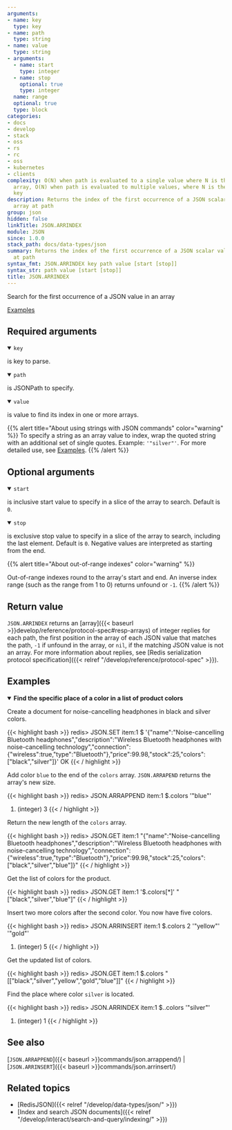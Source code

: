 ```yaml
---
arguments:
- name: key
  type: key
- name: path
  type: string
- name: value
  type: string
- arguments:
  - name: start
    type: integer
  - name: stop
    optional: true
    type: integer
  name: range
  optional: true
  type: block
categories:
- docs
- develop
- stack
- oss
- rs
- rc
- oss
- kubernetes
- clients
complexity: O(N) when path is evaluated to a single value where N is the size of the
  array, O(N) when path is evaluated to multiple values, where N is the size of the
  key
description: Returns the index of the first occurrence of a JSON scalar value in the
  array at path
group: json
hidden: false
linkTitle: JSON.ARRINDEX
module: JSON
since: 1.0.0
stack_path: docs/data-types/json
summary: Returns the index of the first occurrence of a JSON scalar value in the array
  at path
syntax_fmt: JSON.ARRINDEX key path value [start [stop]]
syntax_str: path value [start [stop]]
title: JSON.ARRINDEX
---
```

Search for the first occurrence of a JSON value in an array

[Examples](#examples)

## Required arguments

<details open><summary><code>key</code></summary> 

is key to parse.
</details>

<details open><summary><code>path</code></summary> 

is JSONPath to specify.
</details>

<details open><summary><code>value</code></summary> 

is value to find its index in one or more arrays. 

{{% alert title="About using strings with JSON commands" color="warning" %}}
To specify a string as an array value to index, wrap the quoted string with an additional set of single quotes. Example: `'"silver"'`. For more detailed use, see [Examples](#examples).
{{% /alert %}}
</details>

## Optional arguments

<details open><summary><code>start</code></summary> 

is inclusive start value to specify in a slice of the array to search. Default is `0`. 
</details>


<details open><summary><code>stop</code></summary> 

is exclusive stop value to specify in a slice of the array to search, including the last element. Default is `0`. Negative values are interpreted as starting from the end.
</details>

{{% alert title="About out-of-range indexes" color="warning" %}}

Out-of-range indexes round to the array's start and end. An inverse index range (such as the range from 1 to 0) returns unfound or `-1`.
{{% /alert %}}

## Return value 

`JSON.ARRINDEX` returns an [array]({{< baseurl >}}develop/reference/protocol-spec#resp-arrays) of integer replies for each path, the first position in the array of each JSON value that matches the path, `-1` if unfound in the array, or `nil`, if the matching JSON value is not an array.
For more information about replies, see [Redis serialization protocol specification]({{< relref "/develop/reference/protocol-spec" >}}). 

## Examples

<details open>
<summary><b>Find the specific place of a color in a list of product colors</b></summary>

Create a document for noise-cancelling headphones in black and silver colors.

{{< highlight bash >}}
redis> JSON.SET item:1 $ '{"name":"Noise-cancelling Bluetooth headphones","description":"Wireless Bluetooth headphones with noise-cancelling technology","connection":{"wireless":true,"type":"Bluetooth"},"price":99.98,"stock":25,"colors":["black","silver"]}'
OK
{{< / highlight >}}

Add color `blue` to the end of the `colors` array. `JSON.ARRAPEND` returns the array's new size.

{{< highlight bash >}}
redis> JSON.ARRAPPEND item:1 $.colors '"blue"'
1) (integer) 3
{{< / highlight >}}

Return the new length of the `colors` array.

{{< highlight bash >}}
redis> JSON.GET item:1
"{\"name\":\"Noise-cancelling Bluetooth headphones\",\"description\":\"Wireless Bluetooth headphones with noise-cancelling technology\",\"connection\":{\"wireless\":true,\"type\":\"Bluetooth\"},\"price\":99.98,\"stock\":25,\"colors\":[\"black\",\"silver\",\"blue\"]}"
{{< / highlight >}}

Get the list of colors for the product.

{{< highlight bash >}}
redis> JSON.GET item:1 '$.colors[*]'
"[\"black\",\"silver\",\"blue\"]"
{{< / highlight >}}

Insert two more colors after the second color. You now have five colors.

{{< highlight bash >}}
redis> JSON.ARRINSERT item:1 $.colors 2 '"yellow"' '"gold"'
1) (integer) 5
{{< / highlight >}}

Get the updated list of colors.

{{< highlight bash >}}
redis> JSON.GET item:1 $.colors
"[[\"black\",\"silver\",\"yellow\",\"gold\",\"blue\"]]"
{{< / highlight >}}

Find the place where color `silver` is located.

{{< highlight bash >}}
redis> JSON.ARRINDEX item:1 $..colors '"silver"'
1) (integer) 1
{{< / highlight >}}
</details>

## See also

[`JSON.ARRAPPEND`]({{< baseurl >}}commands/json.arrappend/) | [`JSON.ARRINSERT`]({{< baseurl >}}commands/json.arrinsert/) 

## Related topics

* [RedisJSON]({{< relref "/develop/data-types/json/" >}})
* [Index and search JSON documents]({{< relref "/develop/interact/search-and-query/indexing/" >}})

